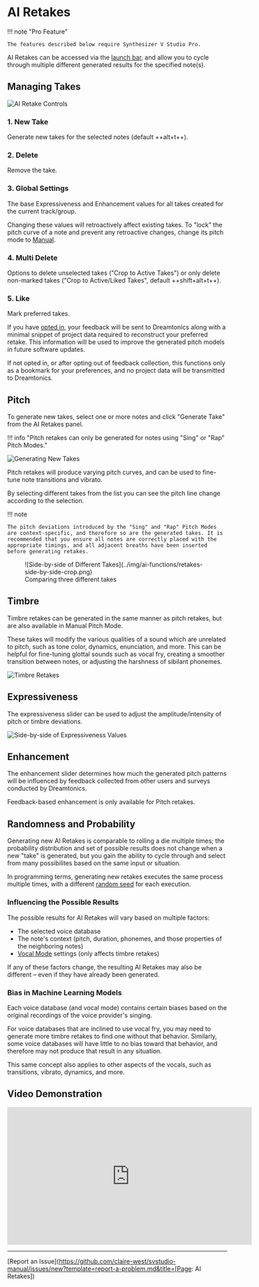 # AI Retakes

!!! note "Pro Feature"

    The features described below require Synthesizer V Studio Pro.

AI Retakes can be accessed via the [launch bar](../workspace/side-panels.md), and allow you to cycle through multiple different generated results for the specified note(s).

## Managing Takes

![AI Retake Controls](../img/ai-functions/retakes-controls.png)

### 1. New Take

Generate new takes for the selected notes (default ++alt+t++).

### 2. Delete

Remove the take.

### 3. Global Settings

The base Expressiveness and Enhancement values for all takes created for the current track/group.

Changing these values will retroactively affect existing takes. To "lock" the pitch curve of a note and prevent any retroactive changes, change its pitch mode to [Manual](../advanced/pitch-mode-manual.md).

### 4. Multi Delete

Options to delete unselected takes ("Crop to Active Takes") or only delete non-marked takes ("Crop to Active/Liked Takes", default ++shift+alt+t++).

### 5. Like

Mark preferred takes.

If you have [opted in](../setup.md#ai-retakes-feedback-data), your feedback will be sent to Dreamtonics along with a minimal snippet of project data required to reconstruct your preferred retake. This information will be used to improve the generated pitch models in future software updates.

If not opted in, or after opting out of feedback collection, this functions only as a bookmark for your preferences, and no project data will be transmitted to Dreamtonics.

## Pitch

To generate new takes, select one or more notes and click "Generate Take" from the AI Retakes panel.

!!! info "Pitch retakes can only be generated for notes using "Sing" or "Rap" Pitch Modes."

![Generating New Takes](../img/ai-functions/retakes-new.png)

Pitch retakes will produce varying pitch curves, and can be used to fine-tune note transitions and vibrato.

By selecting different takes from the list you can see the pitch line change according to the selection.

!!! note

    The pitch deviations introduced by the "Sing" and "Rap" Pitch Modes are context-specific, and therefore so are the generated takes. It is recommended that you ensure all notes are correctly placed with the appropriate timings, and all adjacent breaths have been inserted before generating retakes.


<figure markdown>
  ![Side-by-side of Different Takes](../img/ai-functions/retakes-side-by-side-crop.png)
  <figcaption>Comparing three different takes</figcaption>
</figure>

## Timbre

Timbre retakes can be generated in the same manner as pitch retakes, but are also available in Manual Pitch Mode.

These takes will modify the various qualities of a sound which are unrelated to pitch, such as tone color, dynamics, enunciation, and more. This can be helpful for fine-tuning glottal sounds such as vocal fry, creating a smoother transition between notes, or adjusting the harshness of sibilant phonemes.

![Timbre Retakes](../img/ai-functions/retakes-timbre.png)

## Expressiveness

The expressiveness slider can be used to adjust the amplitude/intensity of pitch or timbre deviations.

![Side-by-side of Expressiveness Values](../img/ai-functions/retakes-expressiveness-crop.png)

## Enhancement

The enhancement slider determines how much the generated pitch patterns will be influenced by feedback collected from other users and surveys conducted by Dreamtonics.

Feedback-based enhancement is only available for Pitch retakes.

## Randomness and Probability

Generating new AI Retakes is comparable to rolling a die multiple times; the probability distribution and set of possible results does not change when a new "take" is generated, but you gain the ability to cycle through and select from many possibilites based on the same input or situation.

In programming terms, generating new retakes executes the same process multiple times, with a different [random seed](https://en.wikipedia.org/wiki/Random_seed) for each execution.

### Influencing the Possible Results

The possible results for AI Retakes will vary based on multiple factors:

* The selected voice database
* The note's context (pitch, duration, phonemes, and those properties of the neighboring notes)
* [Vocal Mode](vocal-modes.md) settings (only affects timbre retakes)

If any of these factors change, the resulting AI Retakes may also be different – even if they have already been generated.

### Bias in Machine Learning Models

Each voice database (and vocal mode) contains certain biases based on the original recordings of the voice provider's singing.

For voice databases that are inclined to use vocal fry, you may need to generate more timbre retakes to find one without that behavior. Similarly, some voice databases will have little to no bias toward that behavior, and therefore may not produce that result in any situation.

This same concept also applies to other aspects of the vocals, such as transitions, vibrato, dynamics, and more.

## Video Demonstration

<iframe width="560" height="315" src="https://www.youtube-nocookie.com/embed/VyvXI3jEyRo" title="YouTube video player" frameborder="0" allowfullscreen></iframe>

---

[Report an Issue](https://github.com/claire-west/svstudio-manual/issues/new?template=report-a-problem.md&title=[Page: AI Retakes])